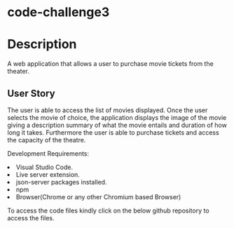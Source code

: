 # code-challenge3

<H1>Description</h1>  
A web application that allows a user to purchase movie tickets from the theater.

<H2>User Story</H2> The user is able to access the list of movies displayed. 
Once the user selects the movie of choice, the application displays the image of the movie
giving a description summary of what the movie entails and duration of how long it takes.
Furthermore the user is able to purchase tickets and access the capacity of the theatre.




Development Requirements:

<li>Visual Studio Code.</li>

<li>Live server extension.</li>

<li>json-server packages installed.</li>

<li>npm</li>

<li>Browser(Chrome or any other Chromium based Browser)</li>


To access the code files kindly click on the below github repository to access the files.

